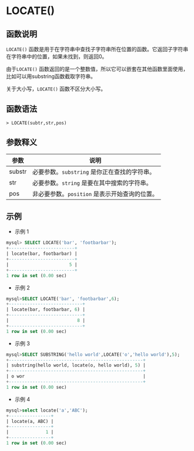 # **LOCATE()**

## **函数说明**

`LOCATE()` 函数是用于在字符串中查找子字符串所在位置的函数。它返回子字符串在字符串中的位置，如果未找到，则返回0。

由于`LOCATE()` 函数返回的是一个整数值，所以它可以嵌套在其他函数里面使用，比如可以用substring函数截取字符串。

关于大小写，`LOCATE()` 函数不区分大小写。

## **函数语法**

```
> LOCATE(subtr,str,pos)
```

## **参数释义**

|  参数   | 说明  |
|  ----  | ----  |
| substr | 必要参数。`substring` 是你正在查找的字符串。|
| str | 必要参数。`string` 是要在其中搜索的字符串。|
| pos | 非必要参数。`position` 是表示开始查询的位置。|

## **示例**

- 示例 1

```sql
mysql> SELECT LOCATE('bar', 'footbarbar');
+-------------------------+
| locate(bar, footbarbar) |
+-------------------------+
|                       5 |
+-------------------------+
1 row in set (0.00 sec)
```

- 示例 2

```sql
mysql>SELECT LOCATE('bar', 'footbarbar',6);
+----------------------------+
| locate(bar, footbarbar, 6) |
+----------------------------+
|                          8 |
+----------------------------+
1 row in set (0.00 sec)
```

- 示例 3

```sql
mysql>SELECT SUBSTRING('hello world',LOCATE('o','hello world'),5);
+---------------------------------------------------+
| substring(hello world, locate(o, hello world), 5) |
+---------------------------------------------------+
| o wor                                             |
+---------------------------------------------------+
1 row in set (0.00 sec)
```

- 示例 4

```sql
mysql>select locate('a','ABC');
+----------------+
| locate(a, ABC) |
+----------------+
|              1 |
+----------------+
1 row in set (0.00 sec)
```
